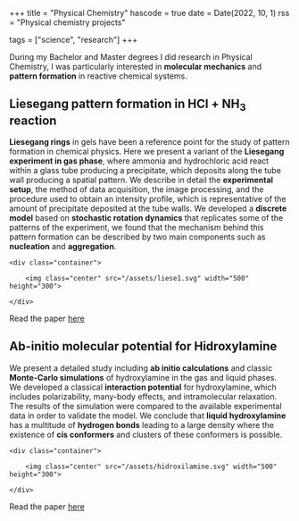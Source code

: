 +++
title = "Physical Chemistry"
hascode = true
date = Date(2022, 10, 1)
rss = "Physical chemistry projects"

tags = ["science", "research"]
+++


During my Bachelor and Master degrees I did research in Physical Chemistry, I was particularly interested in **molecular mechanics** and **pattern formation** in reactive chemical systems.



## Liesegang pattern formation in HCl + NH$_3$ reaction

**Liesegang rings** in gels have been a reference point for the study of pattern formation in chemical physics. Here we present a variant of the **Liesegang experiment in gas phase**, where ammonia and hydrochloric acid react within a glass tube producing a precipitate, which deposits along the tube wall producing a spatial pattern. We describe in detail the **experimental setup**, the method of data acquisition, the image processing, and the procedure used to obtain an intensity profile, which is representative of the amount of precipitate deposited at the tube walls. We developed a **discrete model** based on **stochastic rotation dynamics** that replicates some of the patterns of the experiment, we found that the mechanism behind this pattern formation can be described by two main components such as **nucleation** and **aggregation**.

~~~
<div class="container">

    <img class="center" src="/assets/liese1.svg" width="500" height="300">

</div>
~~~

Read the paper [here](https://github.com/spiralizing/CVResume/blob/main/Papers/Paper-Liesegang.pdf)
## Ab-initio molecular potential for Hidroxylamine

We present a detailed study including **ab initio calculations** and classic **Monte-Carlo simulations** of hydroxylamine in the gas and liquid phases. We developed a classical **interaction potential** for hydroxylamine, which includes polarizability, many-body effects, and intramolecular relaxation. The results of the simulation were compared to the available experimental data in order to validate the model. We conclude that **liquid hydroxylamine** has a multitude of **hydrogen bonds** leading to a large density where the existence of **cis conformers** and clusters of these conformers is possible.

~~~
<div class="container">

    <img class="center" src="/assets/hidroxilamine.svg" width="500" height="300">

</div>
~~~

Read the paper [here](https://github.com/spiralizing/CVResume/blob/main/Papers/Paper-Hidroxilamine.pdf)
